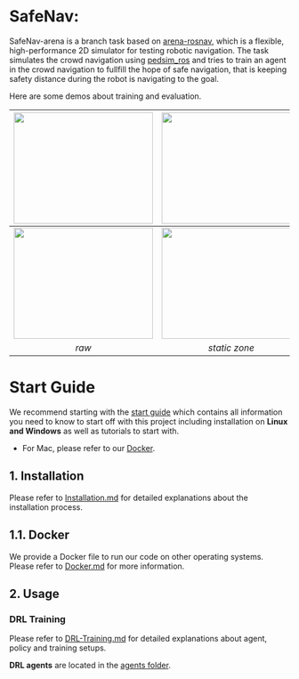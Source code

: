 
# SafeNav:
SafeNav-arena is a branch task based on [arena-rosnav](https://github.com/ignc-research/arena-rosnav/tree/local_planner_subgoalmode), which is a flexible, high-performance 2D simulator for testing robotic navigation.
The task simulates the crowd navigation using [pedsim_ros](https://github.com/srl-freiburg/pedsim_ros) and tries to train an agent in the crowd navigation to fullfill the hope of safe navigation, that is keeping  safety distance during the robot is navigating to the goal.

Here are some demos about training and evaluation.
 
| <img width="250" height="200" src="https://github.com/ignc-research/navsafe-arena/tree/master/img/raw_random.gif"> | <img width="250" height="200" src="https://github.com/ignc-research/navsafe-arena/tree/master/img/nz_random.gif"> | <img width="250" height="200" src="https://github.com/ignc-research/navsafe-arena/tree/master/img/dz_random.gif"> |
| :----------------------------------------------------------: | :-----------------------------------------------------: | :-----------------------------------------------------: |
| <img width="250" height="200" src="https://github.com/ignc-research/navsafe-arena/tree/master/img/raw.gif"> | <img width="250" height="200" src="https://github.com/ignc-research/navsafe-arena/tree/master/img/nz.gif"> | <img width="250" height="200" src="https://github.com/ignc-research/navsafe-arena/tree/master/img/dz.gif"> |
|                            *raw*                             |                      *static zone*                      |                     *dynamic zone*                      |


# Start Guide
We recommend starting with the [start guide](https://github.com/ignc-research/navsafe-arena/blob/local_planner_subgoalmode/docs/guide.md) which contains all information you need to know to start off with this project including installation on **Linux and Windows** as well as tutorials to start with. 

* For Mac, please refer to our [Docker](https://github.com/ignc-research/navsafe-arena/blob/local_planner_subgoalmode/docs/Docker.md).


## 1. Installation
Please refer to [Installation.md](docs/Installation.md) for detailed explanations about the installation process.

## 1.1. Docker
We provide a Docker file to run our code on other operating systems. Please refer to [Docker.md](docs/Docker.md) for more information.

## 2. Usage

### DRL Training

Please refer to [DRL-Training.md](docs/DRL-Training.md) for detailed explanations about agent, policy and training setups.

**DRL agents** are located in the [agents folder](https://github.com/ignc-research/navsafe-arena/tree/master/arena_navigation/arena_local_planner/learning_based/arena_local_planner_drl/agents).

